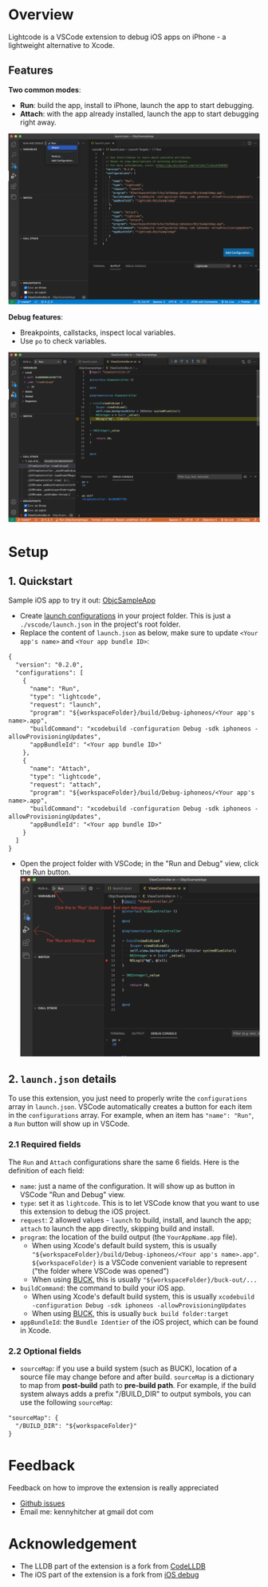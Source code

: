 # Overview

Lightcode is a VSCode extension to debug iOS apps on iPhone - a lightweight alternative to Xcode.

## Features
**Two common modes**:
- **Run**: build the app, install to iPhone, launch the app to start debugging.
- **Attach**: with the app already installed, launch the app to start debugging right away.

![image of launch.json](images/launchjson.png)

**Debug features**:
- Breakpoints, callstacks, inspect local variables.
- Use `po` to check variables.

![screenshot of breakpoint](images/breakpoint.png)

# Setup
## 1. Quickstart
Sample iOS app to try it out: [ObjcSampleApp](https://github.com/khitcher/lightcode-doc/tree/master/ObjcSampleApp)
* Create [launch configurations](https://code.visualstudio.com/docs/editor/debugging#_launch-configurations) in your project folder. This is just a `./vscode/launch.json` in the project's root folder.
* Replace the content of `launch.json` as below, make sure to update `<Your app's name>` and `<Your app bundle ID>`:
```
{
  "version": "0.2.0",
  "configurations": [
    {
      "name": "Run",
      "type": "lightcode",
      "request": "launch",
      "program": "${workspaceFolder}/build/Debug-iphoneos/<Your app's name>.app",
      "buildCommand": "xcodebuild -configuration Debug -sdk iphoneos -allowProvisioningUpdates",
      "appBundleId": "<Your app bundle ID>"
    },
    {
      "name": "Attach",
      "type": "lightcode",
      "request": "attach",
      "program": "${workspaceFolder}/build/Debug-iphoneos/<Your app's name>.app",
      "buildCommand": "xcodebuild -configuration Debug -sdk iphoneos -allowProvisioningUpdates",
      "appBundleId": "<Your app bundle ID>"
    }
  ]
}
```
* Open the project folder with VSCode; in the "Run and Debug" view, click the Run button.
![image of run button](images/runbuttonlocation.png)

## 2. `launch.json` details

To use this extension, you just need to properly write the `configurations` array in `launch.json`. VSCode automatically creates a button for each item in the `configurations` array. For example, when an item has `"name": "Run"`, a `Run` button will show up in VSCode.

### 2.1 Required fields
The `Run` and `Attach` configurations share the same 6 fields. Here is the definition of each field:
- `name`: just a name of the configuration. It will show up as button in VSCode "Run and Debug" view.
- `type`: set it as `lightcode`. This is to let VSCode know that you want to use this extension to debug the iOS project.
- `request`: 2 allowed values - `launch` to build, install, and launch the app; `attach` to launch the app directly, skipping build and install.
- `program`: the location of the build output (the `YourAppName.app` file).
  - When using Xcode's default build system, this is usually `"${workspaceFolder}/build/Debug-iphoneos/<Your app's name>.app"`. `${workspaceFolder}` is a VSCode convenient variable to represent ("the folder where VSCode was opened")
  - When using [BUCK](buck.build), this is usually `"${workspaceFolder}/buck-out/...`
- `buildCommand`: the command to build your iOS app.
  - When using Xcode's default build system, this is usually `xcodebuild -configuration Debug -sdk iphoneos -allowProvisioningUpdates`
  - When using [BUCK](buck.build), this is usually `buck build folder:target`
- `appBundleId`: the `Bundle Identier` of the iOS project, which can be found in Xcode.

### 2.2 Optional fields
- `sourceMap`: if you use a build system (such as BUCK), location of a source file may change before and after build. `sourceMap` is a dictionary to map from **post-build** path to **pre-build path**. For example, if the build system always adds a prefix "/BUILD_DIR" to output symbols, you can use the following `sourceMap`:
```
"sourceMap": {
  "/BUILD_DIR": "${workspaceFolder}"
}
```

# Feedback
Feedback on how to improve the extension is really appreciated
* [Github issues](https://github.com/khitcher/lightcode-doc/issues)
* Email me: kennyhitcher at gmail dot com

# Acknowledgement
- The LLDB part of the extension is a fork from [CodeLLDB](https://marketplace.visualstudio.com/items?itemName=vadimcn.vscode-lldb)
- The iOS part of the extension is a fork from [iOS debug](https://marketplace.visualstudio.com/items?itemName=nisargjhaveri.ios-debug)
